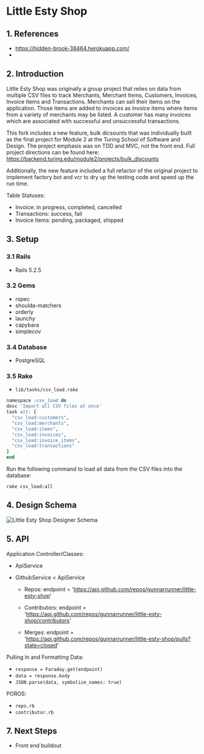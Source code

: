 # Little Esty Shop

## 1. References
- https://hidden-brook-38464.herokuapp.com/
- 

## 2. Introduction
Little Esty Shop was originally a group project that relies on data from multiple CSV files to track Merchants, Merchant Items, Customers, Invoices, Invoice Items and Transactions. Merchants can sell their items on the application. Those items are added to invoices as invoice items where items from a variety of merchants may be listed. A customer has many invoices which are associated with successful and unsuccessful transactions.

This fork includes a new feature, bulk dicsounts that was individually built as the final project for Module 2 at the Turing School of Software and Design. The project emphasis was on TDD and MVC, not the front end. Full project directions can be found here: https://backend.turing.edu/module2/projects/bulk_discounts

Additionally, the new feature included a full refactor of the original project to implement factory bot and vcr to dry up the testing code and speed up the run time.

Table Statuses:
* Invoice:        in progress, completed, cancelled
* Transactions:   success, fail
* Invoice Items:  pending, packaged, shipped

## 3. Setup

### 3.1 Rails
- Rails 5.2.5

### 3.2 Gems
- rspec
- shoulda-matchers
- orderly
- launchy
- capybara
- simplecov

### 3.4 Database
- PostgreSQL

### 3.5 Rake

- `lib/tasks/csv_load.rake`

```ruby
namespace :csv_load do
desc 'Import all CSV files at once'
task all: [
  "csv_load:customers",
  "csv_load:merchants",
  "csv_load:items",
  "csv_load:invoices",
  "csv_load:invoice_items",
  "csv_load:transactions"
]
end
```

Run the following command to load all data from the CSV files into the database:

`rake csv_load:all`

## 4. Design Schema

![Little Esty Shop Designer Schema](https://dm2301files.storage.live.com/y4mxH6KXS19b0buWvfQ-qvAxYV-pMARoJx4UN_8dScBhdN2OjJfkPEC2A667zHcsfK3g-0CsHo1r78QTfJjFOdDaywtcmUs-wJAfjgWahcjCPdMN8khSg5WsYOf0bGLAm7B1BDrkQEnKy1H7-bffYhFJ4VtWXrycYlntYpY1Ex6PfFN4DrzIRilFH9fZGxTaIK3?width=1262&height=616&cropmode=none)

## 5. API

Application Controller/Classes:

- ApiService
- GithubService < ApiService

  - Repos: endpoint = 'https://api.github.com/repos/gunnarrunner/little-esty-shop'

  - Contributors: endpoint = 'https://api.github.com/repos/gunnarrunner/little-esty-shop/contributors'

  - Merges: endpoint = 'https://api.github.com/repos/gunnarrunner/little-esty-shop/pulls?state=closed'

Pulling In and Formatting Data:
* `response = Faraday.get(endpoint)`
* `data = response.body`
* `JSON.parse(data, symbolize_names: true)`

POROS:
- `repo.rb`
- `contributor.rb`

## 7. Next Steps
- Front end buildout
